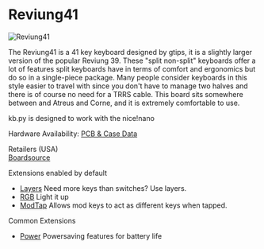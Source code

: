 # Reviung41

![Reviung41](https://boardsource.imgix.net/ea77f3f8-6cc4-4cb4-a801-cf58b5af8fcc.jpg?raw=true)

The Reviung41 is a 41 key keyboard designed by gtips, it is a slightly larger version of the popular Reviung 39. These "split non-split" keyboards offer a lot of features split keyboards have in terms of comfort and ergonomics but do so in a single-piece package. Many people consider keyboards in this style easier to travel with since you don't have to manage two halves and there is of course no need for a TRRS cable. This board sits somewhere between and Atreus and Corne, and it is extremely comfortable to use.

kb.py is designed to work with the nice!nano

Hardware Availability: [PCB & Case Data](https://github.com/gtips/reviung/tree/master/reviung41)

Retailers (USA)  
[Boardsource](https://boardsource.xyz/store/5f2ef1b52bf5e8714a60f613)  

Extensions enabled by default  
- [Layers](/docs/layers.md) Need more keys than switches? Use layers.
- [RGB](/docs/rgb.md) Light it up
- [ModTap](/docs/modtap.md) Allows mod keys to act as different keys when tapped.

Common Extensions
- [Power](/docs/power.md) Powersaving features for battery life
